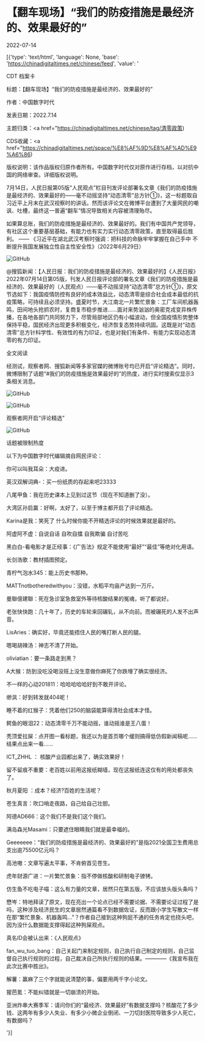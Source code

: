 # 【翻车现场】“我们的防疫措施是最经济的、效果最好的”

2022-07-14

[{'type': 'text/html', 'language': None, 'base': 'https://chinadigitaltimes.net/chinese/feed', 'value': '

CDT 档案卡

标题：【翻车现场】“我们的防疫措施是最经济的、效果最好的”

作者：中国数字时代

发表日期：2022.7.14

主题归类：<a href="https://chinadigitaltimes.net/chinese/tag/清零政策)

CDS收藏：<a href="https://chinadigitaltimes.net/space/%E8%AF%9D%E8%AF%AD%E9%A6%86)

版权说明：该作品版权归原作者所有。中国数字时代仅对原作进行存档，以对抗中国的网络审查。详细版权说明。





7月14日，人民日报第05版“人民观点”栏目刊发评论部署名文章《我们的防疫措施是最经济的、效果最好的——毫不动摇坚持“动态清零”总方针①》，这一标题取自习近平上月末在武汉视察时的讲话。然而该评论文在微博平台遭到了大量网民的嘲讽、吐槽，最终这一普遍“翻车”情况导致相关内容被清理殆尽。



如果算总账，我们的防疫措施是最经济的、效果最好的。我们有中国共产党领导，有社区这个重要基层基础，有能力也有实力实行动态清零政策，直至取得最后胜利。  —— 《习近平在湖北武汉考察时强调：把科技的命脉牢牢掌握在自己手中 不断提升我国发展独立性自主性安全性》（2022年6月29日）



![GitHub](https://chinadigitaltimes.net/chinese/files/2022/07/image-1657799679106.png)



@搜狐新闻：【人民日报：我们的防疫措施是最经济的、效果最好的】《人民日报》2022年07月14日第05版，刊发人民日报评论部的署名文章《我们的防疫措施是最经济的、效果最好的（人民观点）——毫不动摇坚持“动态清零”总方针①》，原文节选如下：我国疫情防控有良好的成本效益比，动态清零是综合社会成本最低的抗疫策略，可持续且必须坚持。盛夏时节，大江南北一片繁忙景象：工厂车间机器轰鸣，田间地头抢抓农时，复商复市稳步推进……面对来势汹汹的奥密克戎变异株传播，在各地各部门共同努力下，尽管局部地区仍有小幅波动，但全国疫情形势整体保持平稳，国民经济出现更多积极变化，经济恢复态势持续巩固。这既是对“动态清零”总方针科学性、有效性的有力印证，也是对我们有条件、有能力实现动态清零的有力印证。



全文阅读

经测试，观察者网、搜狐新闻等多家官媒的微博账号均已开启“评论精选”。同时，微博限制了话题“#我们的防疫措施是效果最好的”的热度，进行实时搜索仅显示3条相关消息。

![GitHub](https://chinadigitaltimes.net/chinese/files/2022/07/image-1657799070083.png)

![GitHub](https://chinadigitaltimes.net/chinese/files/2022/07/image-1657799082617.png)

观察者网开启“评论精选”

![GitHub](https://chinadigitaltimes.net/chinese/files/2022/07/image-1657799478705.png)

话题被限制热度

以下为中国数字时代编辑摘自网民评论：



你可以叫我耳朵：大疫进。

英汉双解词典-：买一份纸质的存起来吧23333

八尾甲鱼：我在历史课本上见到过这节（现在不知道删了没）。

大湾区孙启赢：好啊，太好了，以至于博主都开启了评论精选。

Karina是我：笑死了 什么时候你能不开精选评论的时候效果就是最好的。

阿虚阿不虚：自说自话 自吹自擂 自我欺骗 自讨苦吃

黑白白-看电影才是正经事：《广告法》规定不能使用“最好”“最佳”等绝对化用语。

长剑浩歌：教材插图预定。

青柠气泡水345：能上历史书那种。

MATTnotbotheredwithyou：没错，水稻平均亩产达到一万斤。

曼聯億建聯：死在急诊室急救室外等待核酸结果的冤魂，听了都说好。

老张快快跑：几十年了，历史的车轮来回碾轧，从不向前。而被碾死的人发不出声音。

LisAries：确实好，毕竟还能捂住人民的嘴打断人民的腿。

嗯喝胡辣汤：神志不清了开始。

oliviatian：要一条路走到黑？

A大猴：防到没吃没喝没班上没生意做你麻死了你跌埋了确实很经济。

不一样的心动201811：哈哈哈哈哈好到不敢开评论。

缈沨：好到转发就404呢！

睡不着的红猴子：凭着他们250的脑袋能算得清社会成本才怪。

鳄鱼的眼泪22：动态清零千万不能动摇，谁动摇谁是王八蛋！

秃顶爱拉屎：点开图一看标题，我还以为是首页哪个缓则搞得低仿假新闻稿呢……结果点出来一看……

ICT_ZHHL ： 核酸产业园都出来了，确实效果好！

留不留痕不重要：老百姓以前用这报纸糊墙，现在这报纸连这仅有的用处都丧失了。

秋月夏阳 ：成本？经济?百姓的生活呢？

苍生真言：吹口哨走夜路，自己给自己壮胆。

阿德AD666：这个我们不是我们这个我们。

满岛森光Masami：只要遮住眼睛我们就是最幸福的。

Geeeeeee：“我们的防疫措施是最经济的、效果最好的”是指2021全国卫生费用总支出逾75500亿元吗？

高池嗷：文章写遍太平事，不肯俯首见苍生。

虎年财源广进：一片繁忙景象：指不停做核酸和研制电子镣铐。

仿生鱼不吃电子喵：这么有力量的文章，居然只在第五版，不应该放头版头条吗？

懋岑：特地拜读了原文，现在亮出一个论点已经不需要论据、不需要论证过程了是吗，这种涉及经济民生的文章居然通篇看不到数据佐证，反而跟小学生写散文一样在那“繁忙景象、机器轰鸣…”？作者自己接到这种狗屁不通的任务肯定也挠头吧，因为没什么数据能支撑得起这种狗屎观点。

真名ID会被认出来：《人民观点》

fan_wu_tuo_bang：自己关起门来制定规则，自己执行自己制定的规则，自己监督自己执行规则的过程，自己裁决自己所执行规则的结果。————《我宣布我在此次比赛中胜出》。

解薯：赢麻了三个字就能说清楚的事，偏要用两千字小论文。

猩芭氪：不能纠错就是一切崩溃的开始。

亚洲炸串大赛季军：请问你们的“最经济、效果最好”有数据支撑吗？核酸花了多少钱、这两年有多少人失业、有多少小微企业倒闭、一刀切封医院导致多少人死亡，有数据吗？

'}]